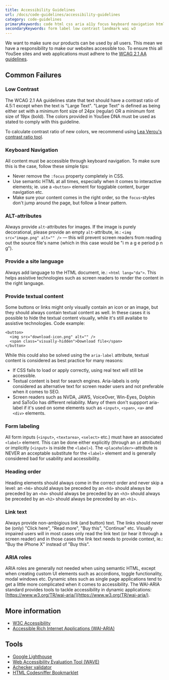 ```yaml
---
title: Accessibility Guidelines
url: /docs/code-guidelines/accessibility-guidelines
category: code-guidelines
primaryKeywords: code html css aria a11y focus keyboard navigation html5 semantic
secondaryKeywords: form label low contrast landmark wai w3
---
```


We want to make sure our products can be used by all users. This mean we have a responsibility to make our websites accessible too. To ensure this all YouSee sites and web applications must adhere to the [WCAG 2.1 AA guidelines](https://www.w3.org/TR/WCAG21/).

## Common Failures

### Low Contrast
The WCAG 2.1 AA guidelines state that text should have a contrast ratio of 4.5:1 except when the text is "Large Text". "Large Text" is defined as being either set with a minimum font size of 24px (regular) OR a minimum font size of 19px (bold).
The colors provided in YouSee DNA must be used as stated to comply with this guideline.

To calculate contrast ratio of new colors, we recommend using [Lea Verou's contrast ratio tool](https://contrast-ratio.com/).

### Keyboard Navigation
All content must be accessible through keyboard navigation. To make sure this is the case, follow these simple tips:
- Never remove the `:focus` property completely in CSS.
- Use semantic HTML at all times, especially when it comes to interactive elements; ie. use a `<button>` element for togglable content, burger navigation etc.
- Make sure your content comes in the right order, so the `focus`-styles don't jump around the page, but follow a linear pattern.

### ALT-attributes
Always provide `alt`-attributes for images. If the image is purely decorational, please provide an empty `alt`-attribute, ie.: `<img src="image.png" alt="" />` — this will prevent screen readers from reading out the source file's name (which in this case would be "i m a g e period p n g").

### Provide a site language
Always add language to the HTML document, ie.: `<html lang="da">`. This helps assistive technologies such as screen readers to render the content in the right language.

### Provide textual content
Some buttons or links might only visually contain an icon or an image, but they should always contain textual content as well. In these cases it is possible to hide the textual content visually, while it's still availabe to assistive technologies. Code example:
```
<button>
  <img src="download-icon.png" alt="" />
  <span class="visually-hidden">Download file</span>
</button>
```
While this could also be solved using the `aria-label` attribute, textual content is  considered as best practice for many reasons:
- If CSS fails to load or apply correctly, using real text will still be accessible.
- Textual content is best for search engines. Aria-labels is only considered as alternative text for screen reader users and not preferable when it comes to SEO.
- Screen readers such as NVDA, JAWS, VoiceOver, Win-Eyes, Dolphin and	SaToGo has different reliability. Many of them don't suppport aria-label if it's used on some elements such as `<input>`, `<span>`, `<a>` and `<div>` elements.

### Form labeling
All form inputs (`<input>`, `<textarea>`, `<select>` etc.) must have an associated `<label>` element. This can be done either explicitly (through an `id` attribute) or implicitly (`<input>` is inside the `<label>`). The `<placeholder>`-attribute is NEVER an acceptable substitute for the `<label>` element and is generally considered bad for usability and accessibility.

### Heading order
Heading elements should always come in the correct order and never skip a level: an `<h6>` should always be preceded by an `<h5>` should always be preceded by an `<h4>` should always be preceded by an `<h3>` should always be preceded by an `<h2>` should always be preceded by an `<h1>`.

### Link text
Always provide non-ambigious link (and button) text. The links should never be (only) "Click here", "Read more", "Buy this", "Continue" etc. Visually impaired users will in most cases only read the link text (or hear it through a screen reader) and in those cases the link text needs to provide context, ie.: "Buy the iPhone X" instead of "Buy this".

### ARIA roles
ARIA roles are generally not needed when using semantic HTML, except when creating custom UI elements such as accordions, toggle functionality, modal windows etc. Dynamic sites such as single page applications tend to get a little more complicated when it comes to accessibility. The WAI-ARIA standard provides tools to tackle accessibility in dynamic applications:  [https://www.w3.org/TR/wai-aria/](https://www.w3.org/TR/wai-aria/).

## More information
- [W3C Accessibility](https://www.w3.org/standards/webdesign/accessibility)
- [Accessible Rich Internet Applications (WAI-ARIA)](https://www.w3.org/TR/wai-aria/)

## Tools
- [Google Lighthouse](https://developers.google.com/web/tools/lighthouse/)
- [Web Accessibility Evaluation Tool (WAVE)](https://wave.webaim.org/)
- [Achecker validator](https://achecker.ca/checker/index.php)
- [HTML Codesniffer Bookmarklet](https://squizlabs.github.io/HTML_CodeSniffer/)

